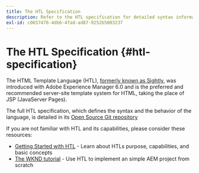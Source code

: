 ```yaml
---
title: The HTL Specification
description: Refer to the HTL specification for detailed syntax information.
exl-id: c0657476-4db6-4fad-ad87-9252b5003237
---
```


# The HTL Specification {#htl-specification}

The HTML Template Language (HTL), [formerly known as Sightly,](history.md) was introduced with Adobe Experience Manager 6.0 and is the preferred and recommended server-site template system for HTML, taking the place of JSP (JavaServer Pages). 

The full HTL specification, which defines the syntax and the behavior of the language, is detailed in its [Open Source Git repository](https://github.com/adobe/htl-spec)

If you are not familiar with HTL and its capabilities, please consider these resources:

* [Getting Started with HTL](getting-started.md) - Learn about HTLs purpose, capabilities, and basic concepts
* [The WKND tutorial](https://experienceleague.adobe.com/docs/experience-manager-learn/getting-started-wknd-tutorial-develop/overview.html) - Use HTL to implement an simple AEM project from scratch
